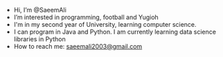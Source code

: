 - Hi, I’m @SaeemAli
- I’m interested in programming, football and Yugioh
- I'm in my second year of University, learning computer science. 
- I can program in Java and Python. I am currently learning data science libraries in Python
- How to reach me: saeemali2003@gmail.com
